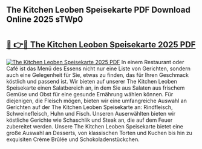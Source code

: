## The Kitchen Leoben Speisekarte PDF Download Online 2025 sTWp0

# <h2><a href="http://gcafsv.nevu.top/?p=The+Kitchen+Leoben+Speisekarte">🔗 👉🔴 The Kitchen Leoben Speisekarte 2025 PDF</a></h2>

[![The Kitchen Leoben Speisekarte 2025 PDF](https://i.imgur.com/dBaPXMq.png)](http://gcafsv.nevu.top/?p=The+Kitchen+Leoben+Speisekarte)
In einem Restaurant oder Café ist das Menü des Essens nicht nur eine Liste von Gerichten, sondern auch eine Gelegenheit für Sie, etwas zu finden, das für Ihren Geschmack köstlich und passend ist. Wir bieten auf unserer The Kitchen Leoben Speisekarte einen Salatbereich an, in dem Sie aus Salaten aus frischem Gemüse und Obst für eine gesunde Ernährung wählen können. Für diejenigen, die Fleisch mögen, bieten wir eine umfangreiche Auswahl an Gerichten auf der The Kitchen Leoben Speisekarte an: Rindfleisch, Schweinefleisch, Huhn und Fisch. Unseren Auserwählten bieten wir köstliche Gerichte wie Schaschlik und Steak an, die auf dem Feuer zubereitet werden. Unsere The Kitchen Leoben Speisekarte bietet eine große Auswahl an Desserts, von klassischen Torten und Kuchen bis hin zu exquisiten Crème Brûlée und Schokoladenstückchen.
